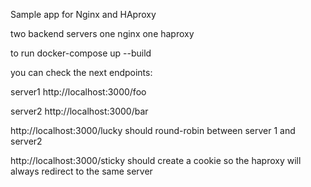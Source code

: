 Sample app for Nginx and HAproxy

two backend servers
one nginx one haproxy

to run docker-compose up --build

you can check the next endpoints:

server1
http://localhost:3000/foo

server2
http://localhost:3000/bar

http://localhost:3000/lucky
should round-robin between server 1 and server2

http://localhost:3000/sticky
should create a cookie so the haproxy will always redirect to the same server
